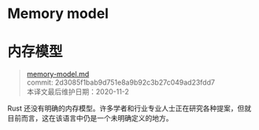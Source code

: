 # Memory model
# 内存模型

>[memory-model.md](https://github.com/rust-lang/reference/blob/master/src/memory-model.md)\
>commit: 2d3085f1bab9d751e8a9b92c3b27c049ad23fdd7 \
>本译文最后维护日期：2020-11-2

Rust 还没有明确的内存模型。许多学者和行业专业人士正在研究各种提案，但就目前而言，这在该语言中仍是一个未明确定义的地方。

<!-- 2020-11-3 -->
<!-- checked -->
